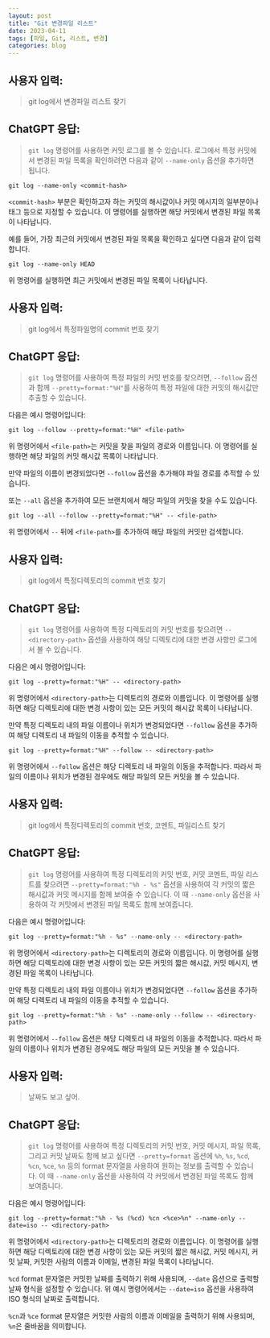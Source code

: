 ```yaml
---
layout: post
title: "Git 변경파일 리스트"
date: 2023-04-11
tags: [파일, Git, 리스트, 변경]
categories: blog
---
```


## 사용자 입력:
> git log에서 변경파일 리스트 찾기

## ChatGPT 응답:
> `git log` 명령어를 사용하면 커밋 로그를 볼 수 있습니다. 로그에서 특정 커밋에서 변경된 파일 목록을 확인하려면 다음과 같이 `--name-only` 옵션을 추가하면 됩니다.

```
git log --name-only <commit-hash>
```

`<commit-hash>` 부분은 확인하고자 하는 커밋의 해시값이나 커밋 메시지의 일부분이나 태그 등으로 지정할 수 있습니다. 이 명령어를 실행하면 해당 커밋에서 변경된 파일 목록이 나타납니다.

예를 들어, 가장 최근의 커밋에서 변경된 파일 목록을 확인하고 싶다면 다음과 같이 입력합니다.

```
git log --name-only HEAD
```

위 명령어를 실행하면 최근 커밋에서 변경된 파일 목록이 나타납니다.

## 사용자 입력:
> git log에서 특정파일명의 commit 번호 찾기

## ChatGPT 응답:
> `git log` 명령어를 사용하여 특정 파일의 커밋 번호를 찾으려면, `--follow` 옵션과 함께 `--pretty=format:"%H"`를 사용하여 특정 파일에 대한 커밋의 해시값만 추출할 수 있습니다.

다음은 예시 명령어입니다:

```
git log --follow --pretty=format:"%H" <file-path>
```

위 명령어에서 `<file-path>`는 커밋을 찾을 파일의 경로와 이름입니다. 이 명령어를 실행하면 해당 파일의 커밋 해시값 목록이 나타납니다.

만약 파일의 이름이 변경되었다면 `--follow` 옵션을 추가해야 파일 경로를 추적할 수 있습니다. 

또는 `--all` 옵션을 추가하여 모든 브랜치에서 해당 파일의 커밋을 찾을 수도 있습니다.

```
git log --all --follow --pretty=format:"%H" -- <file-path>
```

위 명령어에서 `--` 뒤에 `<file-path>`를 추가하여 해당 파일의 커밋만 검색합니다.

## 사용자 입력:
> git log에서 특정디렉토리의 commit 번호 찾기

## ChatGPT 응답:
> `git log` 명령어를 사용하여 특정 디렉토리의 커밋 번호를 찾으려면 `-- <directory-path>` 옵션을 사용하여 해당 디렉토리에 대한 변경 사항만 로그에서 볼 수 있습니다.

다음은 예시 명령어입니다:

```
git log --pretty=format:"%H" -- <directory-path>
```

위 명령어에서 `<directory-path>`는 디렉토리의 경로와 이름입니다. 이 명령어를 실행하면 해당 디렉토리에 대한 변경 사항이 있는 모든 커밋의 해시값 목록이 나타납니다.

만약 특정 디렉토리 내의 파일 이름이나 위치가 변경되었다면 `--follow` 옵션을 추가하여 해당 디렉토리 내 파일의 이동을 추적할 수 있습니다.

```
git log --pretty=format:"%H" --follow -- <directory-path>
```

위 명령어에서 `--follow` 옵션은 해당 디렉토리 내 파일의 이동을 추적합니다. 따라서 파일의 이름이나 위치가 변경된 경우에도 해당 파일의 모든 커밋을 볼 수 있습니다.

## 사용자 입력:
> git log에서 특정디렉토리의 commit 번호, 코멘트, 파일리스트 찾기

## ChatGPT 응답:
> `git log` 명령어를 사용하여 특정 디렉토리의 커밋 번호, 커밋 코멘트, 파일 리스트를 찾으려면 `--pretty=format:"%h - %s"` 옵션을 사용하여 각 커밋의 짧은 해시값과 커밋 메시지를 함께 보여줄 수 있습니다. 이 때 `--name-only` 옵션을 사용하여 각 커밋에서 변경된 파일 목록도 함께 보여줍니다.

다음은 예시 명령어입니다:

```
git log --pretty=format:"%h - %s" --name-only -- <directory-path>
```

위 명령어에서 `<directory-path>`는 디렉토리의 경로와 이름입니다. 이 명령어를 실행하면 해당 디렉토리에 대한 변경 사항이 있는 모든 커밋의 짧은 해시값, 커밋 메시지, 변경된 파일 목록이 나타납니다.

만약 특정 디렉토리 내의 파일 이름이나 위치가 변경되었다면 `--follow` 옵션을 추가하여 해당 디렉토리 내 파일의 이동을 추적할 수 있습니다.

```
git log --pretty=format:"%h - %s" --name-only --follow -- <directory-path>
```

위 명령어에서 `--follow` 옵션은 해당 디렉토리 내 파일의 이동을 추적합니다. 따라서 파일의 이름이나 위치가 변경된 경우에도 해당 파일의 모든 커밋을 볼 수 있습니다.

## 사용자 입력:
> 날짜도 보고 싶어.

## ChatGPT 응답:
> `git log` 명령어를 사용하여 특정 디렉토리의 커밋 번호, 커밋 메시지, 파일 목록, 그리고 커밋 날짜도 함께 보고 싶다면 `--pretty=format` 옵션에 `%h`, `%s`, `%cd`, `%cn`, `%ce`, `%n` 등의 format 문자열을 사용하여 원하는 정보를 출력할 수 있습니다. 이 때 `--name-only` 옵션을 사용하여 각 커밋에서 변경된 파일 목록도 함께 보여줍니다.

다음은 예시 명령어입니다:

```
git log --pretty=format:"%h - %s (%cd) %cn <%ce>%n" --name-only --date=iso -- <directory-path>
```

위 명령어에서 `<directory-path>`는 디렉토리의 경로와 이름입니다. 이 명령어를 실행하면 해당 디렉토리에 대한 변경 사항이 있는 모든 커밋의 짧은 해시값, 커밋 메시지, 커밋 날짜, 커밋한 사람의 이름과 이메일, 변경된 파일 목록이 나타납니다.

`%cd` format 문자열은 커밋한 날짜를 출력하기 위해 사용되며, `--date` 옵션으로 출력할 날짜 형식을 설정할 수 있습니다. 위 예시 명령어에서는 `--date=iso` 옵션을 사용하여 ISO 형식의 날짜로 출력합니다.

`%cn`과 `%ce` format 문자열은 커밋한 사람의 이름과 이메일을 출력하기 위해 사용되며, `%n`은 줄바꿈을 의미합니다.

